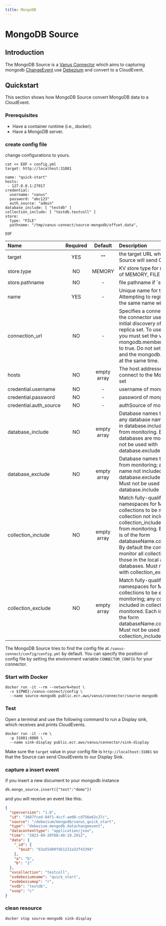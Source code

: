 ```yaml
---
title: MongoDB
---
```


# MongoDB Source

## Introduction

The MongoDB Source is a [Vanus Connector][vc] which aims to
capturing mongodb [ChangeEvent](https://www.mongodb.com/docs/manual/reference/change-events/) use [Debezium][debezium]
and convert to a CloudEvent.

## Quickstart

This section shows how MongoDB Source convert MongoDB data to a CloudEvent.

### Prerequisites

- Have a container runtime (i.e., docker).
- Have a MongoDB server.

### create config file

change configurations to yours.

```shell
cat << EOF > config.yml
target: http://localhost:31081

name: "quick-start"
hosts: 
 - 127.0.0.1:27017
credential:
  username: "vanus"
  password: "abc123"
  auth_source: "admin"
database_include: [ "testdb" ]
collection_include: [ "testdb.testcoll" ]
store:
  type: "FILE"
  pathname: "/tmp/vanus-connect/source-mongodb/offset.data",

EOF
```

| Name                    | Required  |   Default   | Description                                                                                                                                                                                                                                                                                                                                                         |
|:------------------------|:---------:|:-----------:|:--------------------------------------------------------------------------------------------------------------------------------------------------------------------------------------------------------------------------------------------------------------------------------------------------------------------------------------------------------------------|
| target                  |    YES    |     ""      | the target URL which MongoDB Source will send CloudEvents to                                                                                                                                                                                                                                                                                                        |
| store.type              |    NO     |   MEMORY    | KV store type for metadata, one of MEMORY, FILE                                                                                                                                                                                                                                                                                                                     |
| store.pathname          |    NO     |      -      | file pathname if `store.type=FILE                                                                                                                                                                                                                                                                                                                                   |
| name                    |    YES    |      -      | Unique name for the connector. Attempting to register again with the same name will fail.                                                                                                                                                                                                                                                                           |
| connection_url          |    NO     |      -      | Specifies a connection string that the connector uses during the initial discovery of a MongoDB replica set. To use this option, you must set the value of mongodb.members.auto.discover to true. Do not set this property and the mongodb.hosts property at the same time.                                                                                         |
| hosts                   |    NO     | empty array | The host addresses to use to connect to the MongoDB replica set                                                                                                                                                                                                                                                                                                     |
| credential.username     |    NO     |      -      | username of mongodb                                                                                                                                                                                                                                                                                                                                                 |
| credential.password     |    NO     |      -      | password of mongodb                                                                                                                                                                                                                                                                                                                                                 |
| credential.auth_source  |    NO     |      -      | authSource of mongodb                                                                                                                                                                                                                                                                                                                                               |
| database_include        |    NO     | empty array | Database names to be monitored; any database name not included in database.include is excluded from monitoring. By default all databases are monitored. Must not be used with database.exclude                                                                                                                                                                      |
| database_exclude        |    NO     | empty array | Database names to be excluded from monitoring; any database name not included in database.exclude is monitored. Must not be used with database.include                                                                                                                                                                                                              |
| collection_include      |    NO     | empty array | Match fully-qualified namespaces for MongoDB collections to be monitored; any collection not included in collection_include is excluded from monitoring. Each identifier is of the form databaseName.collectionName. By default the connector will monitor all collections except those in the local and admin databases. Must not be used with collection_exclude. |
| collection_exclude      |    NO     | empty array | Match fully-qualified namespaces for MongoDB collections to be excluded from monitoring; any collection not included in collection_exclude is monitored. Each identifier is of the form databaseName.collectionName. Must not be used with collection_include                                                                                                       |

The MongoDB Source tries to find the config file at `/vanus-connect/config/config.yml` by default. You can specify the
position of config file by setting the environment variable `CONNECTOR_CONFIG` for your connector.

### Start with Docker

```shell
docker run -it --rm --network=host \
  -v ${PWD}:/vanus-connect/config \
  --name source-mongodb public.ecr.aws/vanus/connector/source-mongodb
```

### Test

Open a terminal and use the following command to run a Display sink, which receives and prints CloudEvents.

```shell
docker run -it --rm \
  -p 31081:8080 \
  --name sink-display public.ecr.aws/vanus/connector/sink-display
```

Make sure the `target` value in your config file is `http://localhost:31081` so that the Source can send CloudEvents to
our Display Sink.

### capture a insert event

if you insert a new document to your mongodb instance

```shell
db.mongo_source.insert({"test":"demo"})
```

and you will receive an event like this:

```json
{
  "specversion": "1.0",
  "id": "3687fced-84f1-4ccf-ae08-cd756e62c27c",
  "source": "/debezium/mongodb/vanus_quick_start",
  "type": "debezium.mongodb.datachangeevent",
  "datacontenttype": "application/json",
  "time": "2023-09-20T08:48:19.291Z",
  "data": {
    "_id": {
      "$oid": "63a55d00fdb1221a32f43394"
    },
    "a": "b",
    "b": "2"
  },
  "xvcollection": "testcoll",
  "xvdebeziumname": "quick_start",
  "xvdebeziumop": "r",
  "xvdb": "testdb",
  "xvop": "c"
}
```

### clean resource

```shell
docker stop source-mongodb sink-display
```


[vc]: https://docs.vanus.ai/introduction/concepts#vanus-connect
[debezium]: https://debezium.io/documentation/reference/2.1/connectors/mongodb.html